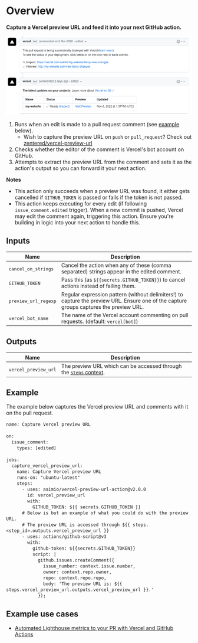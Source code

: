 # Overview

**Capture a Vercel preview URL and feed it into your next GitHub action.**

![Vercel preview URL comment (new)](./docs/vercel-preview-url-new.png)
![Vercel preview URL comment (old)](./docs/vercel-preview-url-old.png)

1. Runs when an edit is made to a pull request comment (see
   [example](https://github.com/aaimio/vercel-preview-url-action#example)
   below).
   - Wish to capture the preview URL on `push` or `pull_request`? Check out
     [zentered/vercel-preview-url](https://github.com/zentered/vercel-preview-url)
2. Checks whether the editor of the comment is Vercel's bot account on GitHub.
3. Attempts to extract the preview URL from the comment and sets it as the
   action's output so you can forward it your next action.

**Notes**

- This action only succeeds when a preview URL was found, it either gets
  cancelled if `GITHUB_TOKEN` is passed or fails if the token is not passed.
- This action keeps executing for every edit (if following
  `issue_comment.edited` trigger). When a new commit is pushed, Vercel may edit
  the comment again, triggering this action. Ensure you're building in logic
  into your next action to handle this.

## Inputs

| Name                 | Description                                                                                                                             |
| -------------------- | --------------------------------------------------------------------------------------------------------------------------------------- |
| `cancel_on_strings`  | Cancel the action when any of these (comma separated) strings appear in the edited comment.                                             |
| `GITHUB_TOKEN`       | Pass this (as `${{secrets.GITHUB_TOKEN}}`) to cancel actions instead of failing them.                                                   |
| `preview_url_regexp` | Regular expression pattern (without delimiters!) to capture the preview URL. Ensure one of the capture groups captures the preview URL. |
| `vercel_bot_name`    | The name of the Vercel account commenting on pull requests. (default: `vercel[bot]`)                                                    |

## Outputs

| Name                 | Description                                                                                                                                                                                            |
| -------------------- | ------------------------------------------------------------------------------------------------------------------------------------------------------------------------------------------------------ |
| `vercel_preview_url` | The preview URL which can be accessed through the [`steps` context](https://docs.github.com/en/free-pro-team@latest/actions/reference/context-and-expression-syntax-for-github-actions#steps-context). |

## Example

The example below captures the Vercel preview URL and comments with it on the
pull request.

```YML
name: Capture Vercel preview URL

on:
  issue_comment:
    types: [edited]

jobs:
  capture_vercel_preview_url:
    name: Capture Vercel preview URL
    runs-on: "ubuntu-latest"
    steps:
      - uses: aaimio/vercel-preview-url-action@v2.0.0
        id: vercel_preview_url
        with:
          GITHUB_TOKEN: ${{ secrets.GITHUB_TOKEN }}
      # Below is but an example of what you could do with the preview URL.
      # The preview URL is accessed through ${{ steps.<step_id>.outputs.vercel_preview_url }}
      - uses: actions/github-script@v3
        with:
          github-token: ${{secrets.GITHUB_TOKEN}}
          script: |
            github.issues.createComment({
              issue_number: context.issue.number,
              owner: context.repo.owner,
              repo: context.repo.repo,
              body: 'The preview URL is: ${{ steps.vercel_preview_url.outputs.vercel_preview_url }}.'
            });
```

## Example use cases

- [Automated Lighthouse metrics to your PR with Vercel and GitHub
  Actions](https://github.com/OskarAhl/Lighthouse-github-action-comment)
